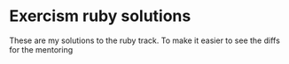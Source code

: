 # Exercism ruby solutions

These are my solutions to the ruby track. To make it easier to see the diffs for the mentoring
